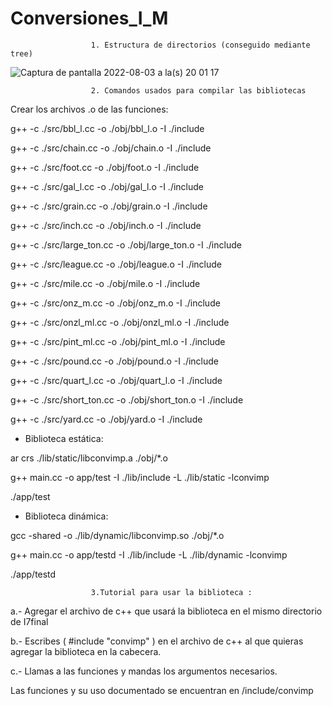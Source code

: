 # Conversiones_I_M

                      1. Estructura de directorios (conseguido mediante tree)



![Captura de pantalla 2022-08-03 a la(s) 20 01 17](https://user-images.githubusercontent.com/66481799/182740744-df13eda8-f641-4dee-bd09-e72a958afb68.png)


                      2. Comandos usados para compilar las bibliotecas
Crear los archivos .o de las funciones:

g++ -c ./src/bbl_l.cc -o ./obj/bbl_l.o -I ./include 

g++ -c ./src/chain.cc -o ./obj/chain.o -I ./include

g++ -c ./src/foot.cc -o ./obj/foot.o -I ./include

g++ -c ./src/gal_l.cc -o ./obj/gal_l.o -I ./include

g++ -c ./src/grain.cc -o ./obj/grain.o -I ./include

g++ -c ./src/inch.cc -o ./obj/inch.o -I ./include

g++ -c ./src/large_ton.cc -o ./obj/large_ton.o -I ./include

g++ -c ./src/league.cc -o ./obj/league.o -I ./include

g++ -c ./src/mile.cc -o ./obj/mile.o -I ./include

g++ -c ./src/onz_m.cc -o ./obj/onz_m.o -I ./include

g++ -c ./src/onzl_ml.cc -o ./obj/onzl_ml.o -I ./include

g++ -c ./src/pint_ml.cc -o ./obj/pint_ml.o -I ./include 

g++ -c ./src/pound.cc -o ./obj/pound.o -I ./include 

g++ -c ./src/quart_l.cc -o ./obj/quart_l.o -I ./include 

g++ -c ./src/short_ton.cc -o ./obj/short_ton.o -I ./include 

g++ -c ./src/yard.cc -o ./obj/yard.o -I ./include 

+ Biblioteca estática:

ar crs ./lib/static/libconvimp.a ./obj/*.o 

g++ main.cc -o app/test -I ./lib/include -L ./lib/static -lconvimp

./app/test 

+ Biblioteca dinámica:

gcc -shared -o ./lib/dynamic/libconvimp.so ./obj/*.o

g++ main.cc -o app/testd -I ./lib/include -L ./lib/dynamic -lconvimp

./app/testd

                      3.Tutorial para usar la biblioteca :
  a.- Agregar el archivo de c++ que usará la biblioteca en el mismo directorio de I7final
  
  b.- Escribes ( #include "convimp" ) en el archivo de c++ al que quieras agregar la biblioteca en la cabecera.
  
  c.- Llamas a las funciones y mandas los argumentos necesarios.
  
Las funciones y su uso documentado se encuentran en /include/convimp
